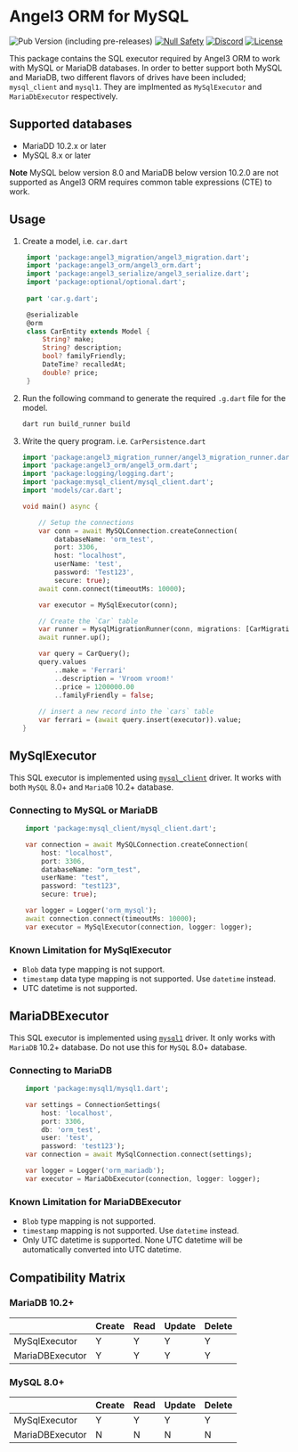 # Angel3 ORM for MySQL

![Pub Version (including pre-releases)](https://img.shields.io/pub/v/angel3_orm_mysql?include_prereleases)
[![Null Safety](https://img.shields.io/badge/null-safety-brightgreen)](https://dart.dev/null-safety)
[![Discord](https://img.shields.io/discord/1060322353214660698)](https://discord.gg/3X6bxTUdCM)
[![License](https://img.shields.io/github/license/dart-backend/angel)](https://github.com/dart-backend/angel/tree/master/packages/orm/angel_orm_mysql/LICENSE)

This package contains the SQL executor required by Angel3 ORM to work with MySQL or MariaDB databases. In order to better support both MySQL and MariaDB, two different flavors of drives have been included; `mysql_client` and `mysql1`. They are implmented as `MySqlExecutor` and `MariaDbExecutor` respectively.

## Supported databases

* MariaDD 10.2.x or later
* MySQL 8.x or later

**Note** MySQL below version 8.0 and MariaDB below version 10.2.0 are not supported as Angel3 ORM requires common table expressions (CTE) to work.

## Usage

1. Create a model, i.e. `car.dart`

   ```dart
    import 'package:angel3_migration/angel3_migration.dart';
    import 'package:angel3_orm/angel3_orm.dart';
    import 'package:angel3_serialize/angel3_serialize.dart';
    import 'package:optional/optional.dart';
    
    part 'car.g.dart';

    @serializable
    @orm
    class CarEntity extends Model {
        String? make;
        String? description;
        bool? familyFriendly;
        DateTime? recalledAt;
        double? price;
    }
   ```

2. Run the following command to generate the required `.g.dart` file for the model.

    ```bash
    dart run build_runner build
    ```

3. Write the query program. i.e. `CarPersistence.dart`

    ```dart
    import 'package:angel3_migration_runner/angel3_migration_runner.dart';
    import 'package:angel3_orm/angel3_orm.dart';
    import 'package:logging/logging.dart';
    import 'package:mysql_client/mysql_client.dart';
    import 'models/car.dart';

    void main() async {
    
        // Setup the connections
        var conn = await MySQLConnection.createConnection(
            databaseName: 'orm_test',
            port: 3306,
            host: "localhost",
            userName: 'test',
            password: 'Test123',
            secure: true);
        await conn.connect(timeoutMs: 10000);

        var executor = MySqlExecutor(conn);

        // Create the `Car` table
        var runner = MysqlMigrationRunner(conn, migrations: [CarMigration()]);
        await runner.up();

        var query = CarQuery();
        query.values
            ..make = 'Ferrari'
            ..description = 'Vroom vroom!'
            ..price = 1200000.00
            ..familyFriendly = false;
        
        // insert a new record into the `cars` table
        var ferrari = (await query.insert(executor)).value;
    }
    ```

## MySqlExecutor

This SQL executor is implemented using [`mysql_client`](https://pub.dev/packages?q=mysql_client) driver. It works with both `MySQL` 8.0+ and `MariaDB` 10.2+ database.

### Connecting to MySQL or MariaDB

```dart
    import 'package:mysql_client/mysql_client.dart';

    var connection = await MySQLConnection.createConnection(
        host: "localhost",
        port: 3306,
        databaseName: "orm_test",
        userName: "test",
        password: "test123",
        secure: true);

    var logger = Logger('orm_mysql');
    await connection.connect(timeoutMs: 10000);
    var executor = MySqlExecutor(connection, logger: logger);
```

### Known Limitation for MySqlExecutor

* `Blob` data type mapping is not support.
* `timestamp` data type mapping is not supported. Use `datetime` instead.
* UTC datetime is not supported.

## MariaDBExecutor

This SQL executor is implemented using [`mysql1`](https://pub.dev/packages?q=mysql1) driver. It only works with `MariaDB` 10.2+ database. Do not use this for `MySQL` 8.0+ database.

### Connecting to MariaDB

```dart
    import 'package:mysql1/mysql1.dart';

    var settings = ConnectionSettings(
        host: 'localhost',
        port: 3306,
        db: 'orm_test',
        user: 'test',
        password: 'test123');
    var connection = await MySqlConnection.connect(settings);

    var logger = Logger('orm_mariadb');
    var executor = MariaDbExecutor(connection, logger: logger);
```

### Known Limitation for MariaDBExecutor

* `Blob` type mapping is not supported.
* `timestamp` mapping is not supported. Use `datetime` instead.
* Only UTC datetime is supported. None UTC datetime will be automatically converted into UTC datetime.

## Compatibility Matrix

### MariaDB 10.2+

|                 | Create |  Read  | Update | Delete |
|-----------------|--------|--------|--------|--------|
| MySqlExecutor   |    Y   |   Y    |    Y   |    Y   |
| MariaDBExecutor |    Y   |   Y    |    Y   |    Y   |

### MySQL 8.0+

|                 | Create |  Read  | Update | Delete |
|-----------------|--------|--------|--------|--------|
| MySqlExecutor   |    Y   |   Y    |    Y   |    Y   |
| MariaDBExecutor |    N   |   N    |    N   |    N   |
